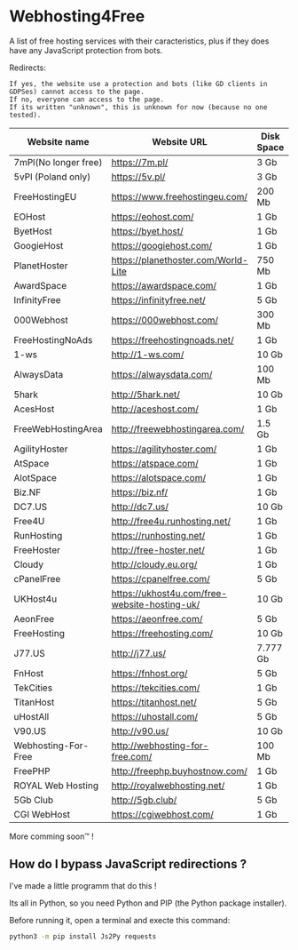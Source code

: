 # Webhosting4Free

A list of free hosting services with their caracteristics, plus if they does have any JavaScript protection from bots.

Redirects:          

```
If yes, the website use a protection and bots (like GD clients in GDPSes) cannot access to the page.
If no, everyone can access to the page.
If its written "unknown", this is unknown for now (because no one tested).
```
                       

|    Website name    |    Website URL                               |    Disk Space    |Bandwidth / month|    My rating     |Redirects|
|--------------------|----------------------------------------------|------------------|-----------------|------------------|---------|
|7mPl(No longer free)|https://7m.pl/                                |3 Gb              |Unlimited        |2/10              |No       |
|5vPl (Poland only)  |https://5v.pl/                                |3 Gb              |Unlimited        |3/10              |No       |
|FreeHostingEU       |https://www.freehostingeu.com/                |200 Mb            |4 Gb             |4/10              |No       |
|EOHost              |https://eohost.com/                           |1 Gb              |5 Gb             |5/10              |No       |
|ByetHost            |https://byet.host/                            |1 Gb              |50 Gb            |6/10              |Yes      |
|GoogieHost          |https://googiehost.com/                       |1 Gb              |100 Gb           |6/10              |Unknown  |
|PlanetHoster        |https://planethoster.com/World-Lite           |750 Mb            |Unlimited        |4/10              |Unknown  |
|AwardSpace          |https://awardspace.com/                       |1 Gb              |5 Gb             |5/10              |No       |
|InfinityFree        |https://infinityfree.net/                     |5 Gb              |Unlimited        |7/10              |Yes      |
|000Webhost          |https://000webhost.com/                       |300 Mb            |3 Gb             |5/10              |No       |
|FreeHostingNoAds    |https://freehostingnoads.net/                 |1 Gb              |5 Gb             |5/10              |No       |
|1-ws                |http://1-ws.com/                              |10 Gb             |Unlimited        |6/10              |Yes      |
|AlwaysData          |https://alwaysdata.com/                       |100 Mb            |Unlimited        |7/10              |No       |
|5hark               |http://5hark.net/                             |10 Gb             |100 Gb           |6/10              |Yes      |
|AcesHost            |http://aceshost.com/                          |1 Gb              |5 Gb             |6/10              |No       |
|FreeWebHostingArea  |http://freewebhostingarea.com/                |1.5 Gb            |Unlimited        |8/10              |No       |
|AgilityHoster       |https://agilityhoster.com/                    |1 Gb              |5 Gb             |6/10              |No       |
|AtSpace             |https://atspace.com/                          |1 Gb              |Unlimited        |7/10              |No       |
|AlotSpace           |https://alotspace.com/                        |1 Gb              |5 Gb             |6/10              |No       |
|Biz.NF              |https://biz.nf/                               |1 Gb              |5 Gb             |6/10              |No       |
|DC7.US              |http://dc7.us/                                |10 Gb             |100 Gb           |7/10              |Yes      |
|Free4U              |http://free4u.runhosting.net/                 |1 Gb              |5 Gb             |6/10              |No       |
|RunHosting          |https://runhosting.net/                       |1 Gb              |5 Gb             |6/10              |No       |
|FreeHoster          |http://free-hoster.net/                       |1 Gb              |50 Gb            |6/10              |Yes      |
|Cloudy              |http://cloudy.eu.org/                         |1 Gb              |10 Gb            |5/10              |Yes      |
|cPanelFree          |https://cpanelfree.com/                       |5 Gb              |Unlimited        |5/10              |Unknown  |
|UKHost4u            |https://ukhost4u.com/free-website-hosting-uk/ |10 Gb             |256 Mb           |3/10              |Unknown  |
|AeonFree            |https://aeonfree.com/                         |5 Gb              |Unlimited        |5/10              |Yes      |
|FreeHosting         |https://freehosting.com/                      |10 Gb             |Unlimited        |5/10              |Unknown  |
|J77.US              |http://j77.us/                                |7.777 Gb          |77.777 Gb        |6/10              |Yes      |
|FnHost              |https://fnhost.org/                           |5 Gb              |Unlimited        |6/10              |Yes      |
|TekCities           |https://tekcities.com/                        |1 Gb              |5 Gb             |6/10              |No       |
|TitanHost           |https://titanhost.net/                        |5 Gb              |Unlimited        |6/10              |Yes      |
|uHostAll            |https://uhostall.com/                         |5 Gb              |Unlimited        |6/10              |Yes      |
|V90.US              |http://v90.us/                                |10 Gb             |100 Gb           |7/10              |Yes      |
|Webhosting-For-Free |http://webhosting-for-free.com/               |100 Mb            |1 Gb             |5/10              |Unknown  |
|FreePHP             |http://freephp.buyhostnow.com/                |1 Gb              |5 Gb             |6/10              |No       |
|ROYAL Web Hosting   |http://royalwebhosting.net/                   |1 Gb              |5 Gb             |6/10              |No       |
|5Gb Club            |http://5gb.club/                              |5 Gb              |100 Gb           |6/10              |Yes      |
|CGI WebHost         |https://cgiwebhost.com/                       |1 Gb              |5 Gb             |6/10              |No       |


More comming soon™ !

## How do I bypass JavaScript redirections ?

I've made a little programm that do this !

Its all in Python, so you need Python and PIP (the Python package installer).

Before running it, open a terminal and execte this command:

```bash
python3 -m pip install Js2Py requests
```

